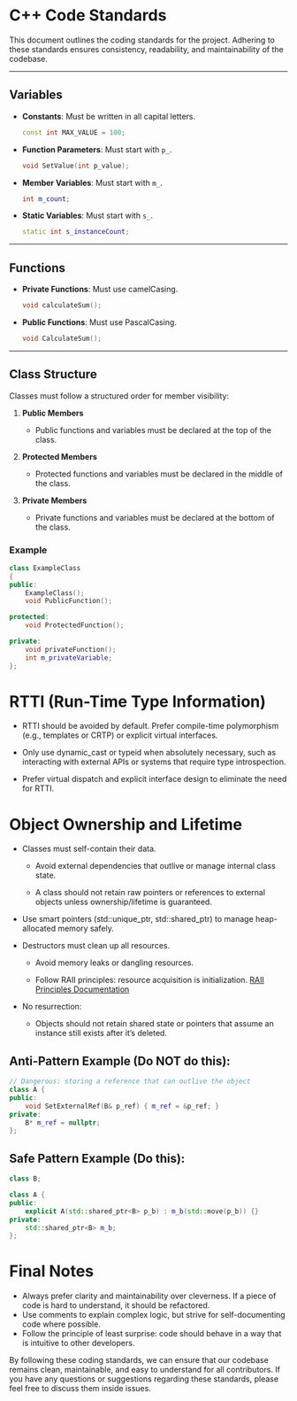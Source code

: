 # C++ Code Standards  

This document outlines the coding standards for the project. Adhering to these standards ensures consistency, readability, and maintainability of the codebase.  

---

## Variables  

- **Constants**: Must be written in all capital letters.  
    ```cpp  
    const int MAX_VALUE = 100;  
    ```  

- **Function Parameters**: Must start with `p_`.  
    ```cpp  
    void SetValue(int p_value);  
    ```  

- **Member Variables**: Must start with `m_`.  
    ```cpp  
    int m_count;  
    ```  

- **Static Variables**: Must start with `s_`.  
    ```cpp  
    static int s_instanceCount;  
    ```  

---

## Functions  

- **Private Functions**: Must use camelCasing.  
    ```cpp  
    void calculateSum();  
    ```  

- **Public Functions**: Must use PascalCasing.  
    ```cpp  
    void CalculateSum();  
    ```  

---

## Class Structure  

Classes must follow a structured order for member visibility:  

1. **Public Members**  
   - Public functions and variables must be declared at the top of the class.  

2. **Protected Members**  
   - Protected functions and variables must be declared in the middle of the class.  

3. **Private Members**  
   - Private functions and variables must be declared at the bottom of the class.  

### Example  

```cpp  
class ExampleClass  
{  
public:  
    ExampleClass();  
    void PublicFunction();  

protected:  
    void ProtectedFunction();  

private:  
    void privateFunction();  
    int m_privateVariable;  
};  
```

# RTTI (Run-Time Type Information)
* RTTI should be avoided by default.
Prefer compile-time polymorphism (e.g., templates or CRTP) or explicit virtual interfaces.

* Only use dynamic_cast or typeid when absolutely necessary, such as interacting with external APIs or systems that require type introspection.

* Prefer virtual dispatch and explicit interface design to eliminate the need for RTTI.

# Object Ownership and Lifetime
* Classes must self-contain their data.

    * Avoid external dependencies that outlive or manage internal class state.

    * A class should not retain raw pointers or references to external objects unless ownership/lifetime is guaranteed.

* Use smart pointers (std::unique_ptr, std::shared_ptr) to manage heap-allocated memory safely.

* Destructors must clean up all resources.

    * Avoid memory leaks or dangling resources.

    * Follow RAII principles: resource acquisition is initialization. [RAII Principles Documentation](https://en.cppreference.com/w/cpp/language/raii)  

* No resurrection:

    * Objects should not retain shared state or pointers that assume an instance still exists after it’s deleted.

## Anti-Pattern Example (Do NOT do this):
```cpp
// Dangerous: storing a reference that can outlive the object
class A {
public:
    void SetExternalRef(B& p_ref) { m_ref = &p_ref; }
private:
    B* m_ref = nullptr;
};
```


## Safe Pattern Example (Do this):
```cpp
class B;

class A {
public:
    explicit A(std::shared_ptr<B> p_b) : m_b(std::move(p_b)) {}
private:
    std::shared_ptr<B> m_b;
};
```

# Final Notes
* Always prefer clarity and maintainability over cleverness. If a piece of code is hard to understand, it should be refactored.
* Use comments to explain complex logic, but strive for self-documenting code where possible.
* Follow the principle of least surprise: code should behave in a way that is intuitive to other developers.

By following these coding standards, we can ensure that our codebase remains clean, maintainable, and easy to understand for all contributors. If you have any questions or suggestions regarding these standards, please feel free to discuss them inside issues.